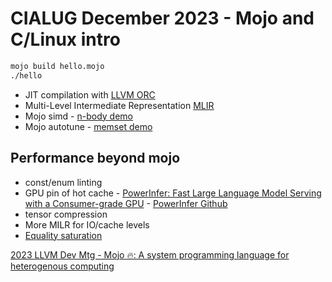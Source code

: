 # CIALUG December 2023 - Mojo and C/Linux intro

```bash
mojo build hello.mojo
./hello
```
* JIT compilation with [LLVM ORC](https://releases.llvm.org/9.0.1/docs/ORCv2.html)
* Multi-Level Intermediate Representation [MLIR](https://mlir.llvm.org) 
* Mojo simd - [n-body demo](https://github.com/modularml/mojo/blob/cbba184e159f297f0f24f9299616015cf8bdd0f3/examples/nbody.mojo#L29)
* Mojo autotune - [memset demo](https://github.com/modularml/mojo/blob/cbba184e159f297f0f24f9299616015cf8bdd0f3/examples/memset.mojo#L200)
  


## Performance beyond mojo
* const/enum linting
* GPU pin of hot cache - [PowerInfer: Fast Large Language Model Serving with a Consumer-grade GPU](https://ipads.se.sjtu.edu.cn/_media/publications/powerinfer-20231219.pdf) - [PowerInfer Github](https://github.com/SJTU-IPADS/PowerInfer)
* tensor compression
* More MILR for IO/cache levels
* [Equality saturation](https://digital.lib.washington.edu/researchworks/bitstream/handle/1773/47423/Willsey_washington_0250E_22746.pdf?sequence=1) 



[2023 LLVM Dev Mtg - Mojo 🔥: A system programming language for heterogenous computing](https://www.youtube.com/watch?v=SEwTjZvy8vw)




